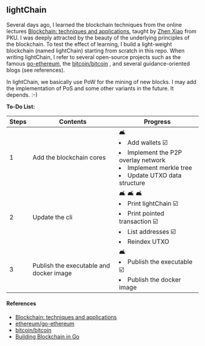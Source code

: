 ## lightChain

Several days ago, I learned the blockchain techniques from the online lectures 
[Blockchain: techniques and applications](http://zhenxiao.com/blockchain/), taught by 
[Zhen Xiao](http://zhenxiao.com) from PKU. I was deeply attracted by the beauty of the 
underlying principles of the blockchain. To test the effect of learning, I build a light-weight 
blockchain (named lightChain) starting from scratch in this repo. When writing lightChain, I refer 
to several open-source projects such as the famous [go-ethereum](https://github.com/ethereum/go-ethereum), 
the [bitcoin/bitcoin](https://github.com/bitcoin/bitcoin) , and several guidance-oriented blogs 
(see references).


In lightChain, we basically use PoW for the mining of new blocks. I may add the implementation of 
PoS and some other variants in the future. It depends. :-)


**To-Do List:**

Steps | Contents | Progress
--- | --- | ---
1 | Add the blockchain cores | 🛋 <ui><li>Add wallets ☑️</li><li>Implement the P2P overlay network</li><li>Implement merkle tree</li><li>Update UTXO data structure</li></ui>
2 | Update the cli | 🛋 🛋 🛋 <ui><li>Print lightChain ☑️</li><li>Print pointed transaction ☑️</li><li>List addresses ☑️</li><li>Reindex UTXO</li></ui>
3 | Publish the executable and docker image | 🛋 <ui><li>Publish the executable ☑️</li><li>Publish the docker image</li></ui>


#### References

* [Blockchain: techniques and applications](http://zhenxiao.com/blockchain/)
* [ethereum/go-ethereum](https://github.com/ethereum/go-ethereum)
* [bitcoin/bitcoin](https://github.com/bitcoin/bitcoin)  
* [Building Blockchain in Go](https://jeiwan.net/posts/building-blockchain-in-go-part-1/)